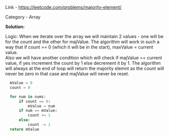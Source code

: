 Link - https://leetcode.com/problems/majority-element/

Category - Array

<b>Solution: </b>

Logic: When we iterate over the array we will maintain 2 values - one will be for the count and the other for majValue. The algorithm will work in such a way that if count == 0 (which it will be in the start), maxValue = current value. <br/>Also we will have another condition which will check if majValue == current value, if yes increment the count by 1 else decrement it by 1. The algorithm will always at the end of loop will return the majority elemnt as the count will never be zero in that case and majValue will never be reset.  

```python
  mValue = 0
  count = 0

  for num in nums: 
      if count == 0:
          mValue = num
      if num == mValue: 
          count += 1
      else:
          count -= 1
  return mValue
```

